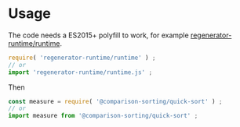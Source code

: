 # Usage
The code needs a ES2015+ polyfill to work, for example
[regenerator-runtime/runtime](https://babeljs.io/docs/usage/polyfill).
```js
require( 'regenerator-runtime/runtime' ) ;
// or
import 'regenerator-runtime/runtime.js' ;
```

Then
```js
const measure = require( '@comparison-sorting/quick-sort' ) ;
// or
import measure from '@comparison-sorting/quick-sort' ;
```
